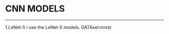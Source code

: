 # CNN MODELS
-------------------------------------
1.LeNet-5
i use the LeNet-5 models.
DATAset:mnist
